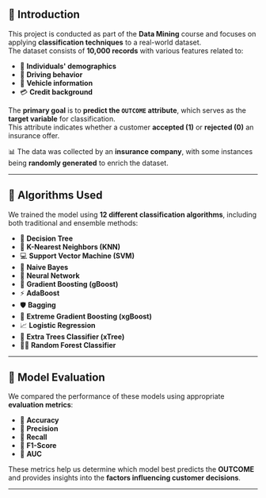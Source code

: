 ## 📘 Introduction 

This project is conducted as part of the **Data Mining** course and focuses on applying **classification techniques** to a real-world dataset.  
The dataset consists of **10,000 records** with various features related to:

- 👤 **Individuals' demographics**
- 🚗 **Driving behavior**
- 🚙 **Vehicle information**
- 💳 **Credit background**

The **primary goal** is to **predict the `OUTCOME` attribute**, which serves as the **target variable** for classification.  
This attribute indicates whether a customer **accepted (1)** or **rejected (0)** an insurance offer.

📊 The data was collected by an **insurance company**, with some instances being **randomly generated** to enrich the dataset.

---

## 🤖 Algorithms Used

We trained the model using **12 different classification algorithms**, including both traditional and ensemble methods:

- 🌳 **Decision Tree**
- 🤝 **K-Nearest Neighbors (KNN)**
- 💻 **Support Vector Machine (SVM)**
- 🧠 **Naive Bayes**
- 🧬 **Neural Network**
- 🚀 **Gradient Boosting (gBoost)**
- ⚡ **AdaBoost**
- 🛡️ **Bagging**
- 🧨 **Extreme Gradient Boosting (xgBoost)**
- 📈 **Logistic Regression**
- 🌲 **Extra Trees Classifier (xTree)**
- 🌳🌳 **Random Forest Classifier**

---

## 📏 Model Evaluation

We compared the performance of these models using appropriate **evaluation metrics**:

- 🎯 **Accuracy**
- 🎯 **Precision**
- 🎯 **Recall**
- 🎯 **F1-Score**
- 🎯 **AUC**

These metrics help us determine which model best predicts the **OUTCOME** and provides insights into the **factors influencing customer decisions**.

---
